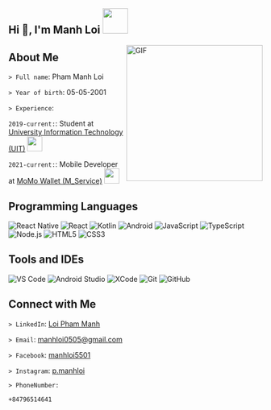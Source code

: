 

## Hi 👋, I'm Manh Loi <img src="https://media.giphy.com/media/mGcNjsfWAjY5AEZNw6/giphy.gif" width="50">
<img align="right" height="270px" alt="GIF" src="https://i.pinimg.com/originals/e4/26/70/e426702edf874b181aced1e2fa5c6cde.gif" />

## About Me

`> Full name`: Pham Manh Loi

`> Year of birth`: 05-05-2001

`> Experience`:

`2019-current:`: Student at <a href="https://daa.uit.edu.vn/"> University Information Technology (UIT)</a>  <img src="https://media.giphy.com/media/fYSnHlufseco8Fh93Z/giphy.gif" width="30">

`2021-current:`: Mobile Developer at <a href="https://momo.vn/" >MoMo Wallet (M_Service)</a> <img src="https://media.giphy.com/media/WUlplcMpOCEmTGBtBW/giphy.gif" width="30">


## Programming Languages
![React Native](http://img.shields.io/badge/-React_Native-20232A?style=for-the-badge&logo=react&logoColor=61DAFB)
![React](http://img.shields.io/badge/-React-20232A?style=for-the-badge&logo=react&logoColor=61DAFB)
![Kotlin](https://img.shields.io/badge/kotlin-%237F52FF.svg?style=for-the-badge&logo=kotlin&logoColor=white)
![Android](http://img.shields.io/badge/-Android-08c271?style=for-the-badge&logo=android&logoColor=ffffff)
![JavaScript](https://img.shields.io/badge/-JavaScript-%23F7DF1C?style=for-the-badge&logo=javascript&logoColor=000000&labelColor=%23F7DF1C&color=%23FFCE5A)
![TypeScript](http://img.shields.io/badge/-TypeScript-0078D6?style=for-the-badge&logo=typescript&logoColor=ffffff)
![Node.js](https://img.shields.io/badge/node.js-6DA55F?style=for-the-badge&logo=node.js&logoColor=white)
![HTML5](https://img.shields.io/badge/-HTML5-%23E44D27?style=for-the-badge&logo=html5&logoColor=ffffff)
![CSS3](https://img.shields.io/badge/-CSS3-%231572B6?style=for-the-badge&logo=css3)

## Tools and IDEs
![VS Code](http://img.shields.io/badge/-VS%20Code-007ACC?style=for-the-badge&logo=visual-studio-code&logoColor=ffffff)
![Android Studio](https://img.shields.io/badge/Android%20Studio-3DDC84.svg?style=for-the-badge&logo=android-studio&logoColor=white)
![XCode](https://img.shields.io/badge/xCode-007ACC.svg?style=for-the-badge&logo=xCode&logoColor=white)
![Git](https://img.shields.io/badge/-Git-%23F05032?style=for-the-badge&logo=git&logoColor=%23ffffff)
![GitHub](https://img.shields.io/badge/-GitHub-181717?style=for-the-badge&logo=github)

## Connect with Me

`> LinkedIn`: [Loi Pham Manh](https://www.linkedin.com/in/loi-pham-manh-9716a2207/)

`> Email`: [manhloi0505@gmail.com](mailto:manhloi0505@gmail.com)

`> Facebook`: [manhloi5501](https://www.facebook.com/manhloi551/)

`> Instagram`: [p.manhloi](https://www.instagram.com/p.manhloi/)

`> PhoneNumber:` 
```bash
+84796514641
```
